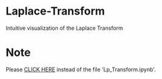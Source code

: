 # Laplace-Transform
Intuitive visualization of the Laplace Transform

# Note
Please [CLICK HERE](https://nbviewer.jupyter.org/github/lrbuechner/Laplace-Transform/blob/master/Lp_Transform.ipynb) instead of the file 'Lp_Transform.ipynb'.
